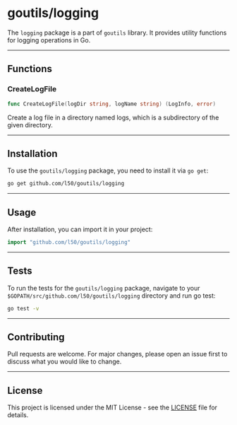 # goutils/logging

The `logging` package is a part of `goutils` library. It provides utility
functions for logging operations in Go.

---

## Functions

### CreateLogFile

```go
func CreateLogFile(logDir string, logName string) (LogInfo, error)
```

Create a log file in a directory named logs, which is a
subdirectory of the given directory.

---

## Installation

To use the `goutils/logging` package, you need to install it via `go get`:

```bash
go get github.com/l50/goutils/logging
```

---

## Usage

After installation, you can import it in your project:

```go
import "github.com/l50/goutils/logging"
```

---

## Tests

To run the tests for the `goutils/logging` package, navigate to
your `$GOPATH/src/github.com/l50/goutils/logging` directory
and run go test:

```bash
go test -v
```

---

## Contributing

Pull requests are welcome. For major changes, please
open an issue first to discuss what you would like to change.

---

## License

This project is licensed under the MIT License - see
the [LICENSE](../../LICENSE) file for details.
